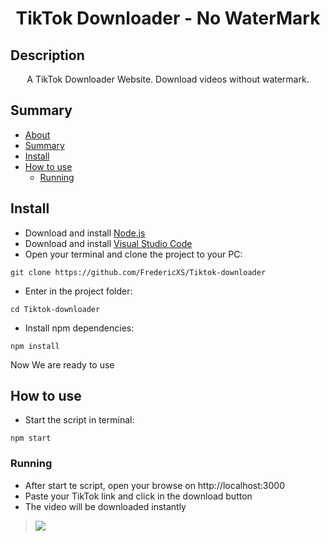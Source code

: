 <h1 align="center">TikTok Downloader - No WaterMark</h1>

## Description
<p align="center">A TikTok Downloader Website. Download videos without watermark.</p>

## Summary
<!--ts-->
   * [About](#description)
   * [Summary](#summary)
   * [Install](#install)
   * [How to use](#how-to-use)
      * [Running](#running)
<!--te-->

## Install

* Download and install [Node.js](https://nodejs.org/en)
* Download and install [Visual Studio Code](https://code.visualstudio.com)
* Open your terminal and clone the project to your PC:
```
git clone https://github.com/FredericXS/Tiktok-downloader
```
* Enter in the project folder:
```
cd Tiktok-downloader
```
* Install npm dependencies:
```
npm install
```

Now We are ready to use

## How to use

* Start the script in terminal:
```
npm start
```

### Running

* After start te script, open your browse on http://localhost:3000
* Paste your TikTok link and click in the download button
* The video will be downloaded instantly
> <img src="https://imgur.com/avgUnw1">
